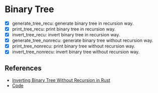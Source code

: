# Binary Tree

- [x] generate_tree_recu: generate binary tree in recursion way.
- [x] print_tree_recu: print binary tree in recursion way.
- [x] invert_tree_recu: invert binary tree in recursion way.
- [x] generate_tree_nonrecu: generate binary tree without recursion way.
- [x] print_tree_nonrecu: print binary tree without recursion way.
- [x] invert_tree_nonrecu: invert binary tree without recursion way.

## References

- [Inverting Binary Tree Without Recursion in Rust](https://youtu.be/QkuNmL7tz08)
- [Code](https://github.com/tsoding/nonrec-invert-binary-tree-rust)
